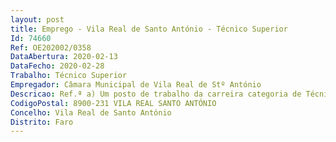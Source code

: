 ```yaml
--- 
layout: post
title: Emprego - Vila Real de Santo António - Técnico Superior
Id: 74660
Ref: OE202002/0358
DataAbertura: 2020-02-13
DataFecho: 2020-02-28
Trabalho: Técnico Superior
Empregador: Câmara Municipal de Vila Real de Stº António
Descricao: Ref.ª a) Um posto de trabalho da carreira categoria de Técnico Superior – área  Engenharia Hortofrutícola, para o serviço de Núcleo CD Espaços Verdes, integrado no Núcleo dos Espaços Verdes da Divisão de Gestão dos Espaços Desportivos e Espaços Verdes  Ref.ª b) Um posto de trabalho da carreira categoria de Técnico Superior – área  Política Social, para o serviço de Território CCCA, integrado no Núcleo dos Centros Históricos e Centro Comercial a Céu Aberto da Divisão de Cultura e Património Histórico Caracterização dos postos de trabalho  consiste, para além das exercício de funções constantes no anexo à Lei n.º 35 2014, de 20 de junho, referido no n.º 2 do artigo 88.º da mesma lei, ao qual corresponde o grau 3 de complexidade funcional na categoria de técnico superior, as funções de Ref.ª a)  Consultoria na conservação e manutenção dos espaços e equipamentos desportivos municipais   Colaborar propor estudos de rentabilização dos espaços desportivos municipais do concelho com vista à poupança de recursos e redução do impacto ambiental provocado pelos mesmos   Controlo e promoção da manutenção dos espaços verdes do Complexo Desportivo, com respeito pelo enquadramento natural do mesmo   Propor ações que visem o apoio à tomada de decisão ao nível superior no que respeita à promoção e manutenção dos jardins, árvores e outros espaços verdes sob jurisdição da Câmara Muncipal   Entre outras tarefas de natureza técnico administrativa.Ref.ª b)  Dinamizar eventos e atividades nos Núcleos de Centros Históricos e Centro Comercial a Céu Aberto   Colaborar na promoção da gestão do espaço público na zona comercial da cidade   Exercer funções de consultoria no desenvolvimento da marca “Centro Comercial a Céu Aberto” de Vila Real de Santo António   Colaborar na integração da atividade comercial no tecido socioeconómico do Centro Comercial a Céu Aberto   Propor ações que visem o apoio à tomada de decisão ao nível superior em matérias ligadas ao desenvolvimento de atividades nos Centro Históricos e Centro Comercial a Céu Aberto   Entre outras tarefas de natureza técnico administrativa.
CodigoPostal: 8900-231 VILA REAL SANTO ANTÓNIO
Concelho: Vila Real de Santo António
Distrito: Faro
--- 
```

